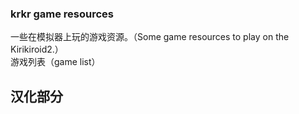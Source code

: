 ### krkr game resources

一些在模拟器上玩的游戏资源。（Some game resources to play on the Kirikiroid2.）<br>
游戏列表（game list）<br>
## 汉化部分
